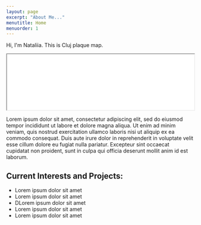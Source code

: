 ```yaml
---
layout: page
excerpt: "About Me..."
menutitle: Home
menuorder: 1
---
```


Hi, I'm Nataliia. This is Cluj plaque map.

<iframe src="assets/web_map/index.html"width="100%"hight="auto"></iframe>

Lorem ipsum dolor sit amet, consectetur adipiscing elit, sed do eiusmod tempor incididunt ut labore et dolore magna aliqua. Ut enim ad minim veniam, quis nostrud exercitation ullamco laboris nisi ut aliquip ex ea commodo consequat. Duis aute irure dolor in reprehenderit in voluptate velit esse cillum dolore eu fugiat nulla pariatur. Excepteur sint occaecat cupidatat non proident, sunt in culpa qui officia deserunt mollit anim id est laborum.

## Current Interests and Projects:

- Lorem ipsum dolor sit amet
- Lorem ipsum dolor sit amet
- DLorem ipsum dolor sit amet
- Lorem ipsum dolor sit amet
- Lorem ipsum dolor sit amet
